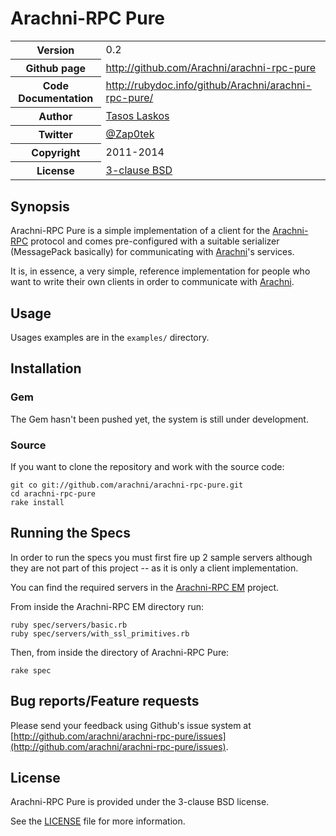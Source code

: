 # Arachni-RPC Pure

<table>
    <tr>
        <th>Version</th>
        <td>0.2</td>
    </tr>
    <tr>
        <th>Github page</th>
        <td><a href="http://github.com/Arachni/arachni-rpc-pure">http://github.com/Arachni/arachni-rpc-pure</a></td>
     <tr/>
    <tr>
        <th>Code Documentation</th>
        <td><a href="http://rubydoc.info/github/Arachni/arachni-rpc-pure/">http://rubydoc.info/github/Arachni/arachni-rpc-pure/</a></td>
    </tr>
    <tr>
       <th>Author</th>
       <td><a href="mailto:tasos.laskos@gmail.com">Tasos Laskos</a></td>
    </tr>
    <tr>
        <th>Twitter</th>
        <td><a href="http://twitter.com/Zap0tek">@Zap0tek</a></td>
    </tr>
    <tr>
        <th>Copyright</th>
        <td>2011-2014</td>
    </tr>
    <tr>
        <th>License</th>
        <td><a href="file.LICENSE.html">3-clause BSD</a></td>
    </tr>
</table>

## Synopsis

Arachni-RPC Pure is a simple implementation of a client for the
[Arachni-RPC](http://github.com/Arachni/arachni-rpc) protocol and comes
pre-configured with a suitable serializer (MessagePack basically) for
communicating with [Arachni](http://github.com/Arachni/arachni)'s services.

It is, in essence, a very simple, reference implementation for people who want
to write their own clients in order to communicate with
[Arachni](http://github.com/Arachni/arachni).

## Usage

Usages examples are in the `examples/` directory.

## Installation

### Gem

The Gem hasn't been pushed yet, the system is still under development.

### Source

If you want to clone the repository and work with the source code:

    git co git://github.com/arachni/arachni-rpc-pure.git
    cd arachni-rpc-pure
    rake install

## Running the Specs

In order to run the specs you must first fire up 2 sample servers although they
are not part of this project -- as it is only a client implementation.

You can find the required servers in the [Arachni-RPC EM](https://github.com/Arachni/arachni-rpc-em) project.

From inside the Arachni-RPC EM directory run:

    ruby spec/servers/basic.rb
    ruby spec/servers/with_ssl_primitives.rb

Then, from inside the directory of Arachni-RPC Pure:

    rake spec

## Bug reports/Feature requests
Please send your feedback using Github's issue system at
[http://github.com/arachni/arachni-rpc-pure/issues](http://github.com/arachni/arachni-rpc-pure/issues).


## License

Arachni-RPC Pure is provided under the 3-clause BSD license.

See the [LICENSE](file.LICENSE.html) file for more information.

